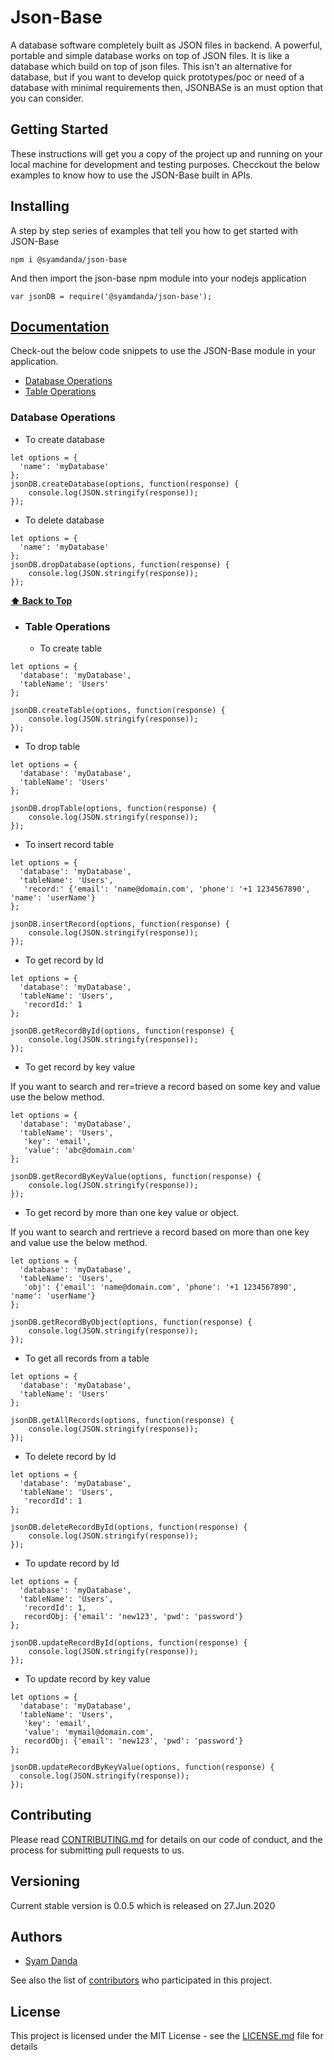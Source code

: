 # Json-Base

A database software completely built as JSON files in backend. A powerful, portable and simple database works on top of JSON files.
It is like a database which build on top of json files. This isn't an alternative for database, but if you want to develop quick prototypes/poc or need of a database with minimal requirements then, JSONBASe is an must option that you can consider.

## Getting Started

These instructions will get you a copy of the project up and running on your local machine for development and testing purposes. Checckout the below examples to know how to use the JSON-Base built in APIs.

## Installing

A step by step series of examples that tell you how to get started with JSON-Base

```
npm i @syamdanda/json-base
```

And then import the json-base npm module into your nodejs application

```
var jsonDB = require('@syamdanda/json-base');
```

## [Documentation](#documentation)

Check-out the below code snippets to use the JSON-Base module in your application.

  - [Database Operations](#database-operations)
  - [Table Operations](#table-operations)

### Database Operations

* To create database

```
let options = {
  'name': 'myDatabase'
};
jsonDB.createDatabase(options, function(response) {
	console.log(JSON.stringify(response));
});
```

* To delete database

```
let options = {
  'name': 'myDatabase'
};
jsonDB.dropDatabase(options, function(response) {
	console.log(JSON.stringify(response));
});
```

**[⬆ Back to Top](#documentation)**

* ### Table Operations 
  * To create table

```
let options = {
  'database': 'myDatabase',
  'tableName': 'Users'
};

jsonDB.createTable(options, function(response) {
	console.log(JSON.stringify(response));
});
```

  * To drop table

```
let options = {
  'database': 'myDatabase',
  'tableName': 'Users'
};

jsonDB.dropTable(options, function(response) {
	console.log(JSON.stringify(response));
});
```

  * To insert record table

```
let options = {
  'database': 'myDatabase',
  'tableName': 'Users',
   'record:' {'email': 'name@domain.com', 'phone': '+1 1234567890', 'name': 'userName'}
};

jsonDB.insertRecord(options, function(response) {
	console.log(JSON.stringify(response));
});
```

  * To get record by Id

```
let options = {
  'database': 'myDatabase',
  'tableName': 'Users',
   'recordId:' 1
};

jsonDB.getRecordById(options, function(response) {
	console.log(JSON.stringify(response));
});
```

  * To get record by key value
  
  If you want to search and rer=trieve a record based on some key and value use the below method.

```
let options = {
  'database': 'myDatabase',
  'tableName': 'Users',
   'key': 'email', 
   'value': 'abc@domain.com'
};

jsonDB.getRecordByKeyValue(options, function(response) {
	console.log(JSON.stringify(response));
});
```

 * To get record by more than one key value or object.
  
  If you want to search and rertrieve a record based on more than one key and value use the below method.

```
let options = {
  'database': 'myDatabase',
  'tableName': 'Users',
   'obj': {'email': 'name@domain.com', 'phone': '+1 1234567890', 'name': 'userName'}
};

jsonDB.getRecordByObject(options, function(response) {
	console.log(JSON.stringify(response));
});
```
* To get all records from a table
  

```
let options = {
  'database': 'myDatabase',
  'tableName': 'Users'
};

jsonDB.getAllRecords(options, function(response) {
	console.log(JSON.stringify(response));
});
```
* To delete record by Id
  
 
```
let options = {
  'database': 'myDatabase',
  'tableName': 'Users',
   'recordId': 1
};

jsonDB.deleteRecordById(options, function(response) {
	console.log(JSON.stringify(response));
});
```

* To update record by Id
  
 
```
let options = {
  'database': 'myDatabase',
  'tableName': 'Users',
   'recordId': 1,
   recordObj: {'email': 'new123', 'pwd': 'password'}
};

jsonDB.updateRecordById(options, function(response) {
	console.log(JSON.stringify(response));
});
```

* To update record by key value
  
 
```
let options = {
  'database': 'myDatabase',
  'tableName': 'Users',
   'key': 'email',
   'value': 'mymail@domain.com',
   recordObj: {'email': 'new123', 'pwd': 'password'}
};

jsonDB.updateRecordByKeyValue(options, function(response) {
  console.log(JSON.stringify(response));
});
```

## Contributing

Please read [CONTRIBUTING.md](#) for details on our code of conduct, and the process for submitting pull requests to us.

## Versioning

Current stable version is 0.0.5 which is released on 27.Jun.2020

## Authors

* [Syam Danda](https://github.com/syamdanda)

See also the list of [contributors](https://github.com/Devs-Garden/jsonbase/contributors) who participated in this project.

## License

This project is licensed under the MIT License - see the [LICENSE.md](LICENSE.md) file for details

